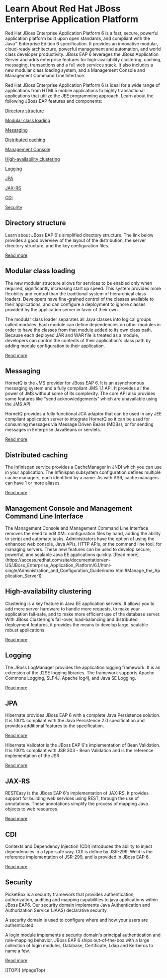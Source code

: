 Learn About Red Hat JBoss Enterprise Application Platform 
=========================================================
<a id="pageTop"/>
Red Hat JBoss Enterprise Application Platform 6 is a fast, secure, powerful application platform built upon open standards, and compliant with the Java™ Enterprise Edition 6 specification.  It provides an innovative modular, cloud-ready architecture, powerful management and automation, and world class developer productivity.  JBoss EAP 6 leverages the JBoss Application Server and adds enterprise features for high-availability clustering, caching, messaging, transactions and a full web services stack. It also includes  a new modular class loading system, and a Management Console and Management Command Line Interface. 

Red Hat JBoss Enterprise Application Platform 6 is ideal for a wide range of applications from HTML5 mobile applications to highly transactional applications that utilize the JEE programming approach. Learn about the following JBoss EAP features and components:

[Directory structure](#directoryStructure)

[Modular class loading](#modularClassLoading)

[Messaging](#messaging) 

[Distributed caching](#distributedCaching)

[Management Console](#managementConsole)

[High-availability clustering](#HighAvailabilityClustering)

[Logging](#logging)

[JPA](#jpa)

[JAX-RS](#jaxRS)

[CDI](#cdi)

[Security](#security)

  
Directory structure
-------------------
<a id="directoryStructure"/>
Learn about JBoss EAP 6's simplified directory structure. The link below provides a good overview of the layout of the distribution, the server directory structure, and the key configuration files. 

[Read more](https://access.redhat.com/site/documentation/en-US/JBoss_Enterprise_Application_Platform/6.1/html-single/Installation_Guide/index.html#Installation_Structure)

Modular class loading
---------------------
<a id="modularClassLoading"/>
The new modular structure allows for services to be enabled only when required, significantly increasing start up speed.  This system provides more flexibility and control than the traditional system of hierarchical class loaders. Developers have fine-grained control of the classes available to their applications, and can configure a deployment to ignore classes provided by the application server in favor of their own.

The modular class loader separates all Java classes into logical groups called modules. Each module can define dependencies on other modules in order to have the classes from that module added to its own class path. Because each deployed JAR and WAR file is treated as a module, developers can control the contents of their application's class path by adding module configuration to their application. 

[Read more](https://access.redhat.com/site/documentation/en-US/JBoss_Enterprise_Application_Platform/6.1/html-single/Development_Guide/index.html#Overview_of_Class_Loading_and_Modules-1)

Messaging
---------
<a id="messaging"/>
HornetQ is the JMS provider for JBoss EAP 6. It is an asynchronous messaging system and a fully compliant JMS 1.1 API. It provides all the power of JMS without some of its complexity. The core API also provides some features like "send acknowledgements" which are unavailable using the JMS API.  

HornetQ provides a fully functional JCA adaptor that can be used in any JEE compliant application server to integrate HornetQ so it can be used for consuming messages via Message Driven Beans (MDBs), or for sending messages in Enterprise JavaBeans or servlets.

[Read more](href=>"http://docs.jboss.org/hornetq/2.2.2.Final/user-manual/en/html_single/#messaging-concepts)

Distributed caching
-------------------
<a id="distributedCaching"/>
The Infinispan service provides a CacheManager in JNDI which you can use in your application. The Infinispan subsystem configuration defines multiple cache managers, each identified by a name. As with AS6, cache managers can have 1 or more aliases.

[Read more](https://access.redhat.com/site/documentation/en-US/JBoss_Enterprise_Application_Platform/6.1/html-single/Development_Guide/index.html#sect-Second-Level_Caches)

Management Console and Management Command Line Interface
--------------------------------------------------------
<a id="managementConsole"/>
The Management Console and Management Command Line Interface removes the need to edit XML configuration files by hand, adding the ability to script and automate tasks. Administrators have the option of using the enhanced web console, Java APIs, HTTP APIs, or the command line tool, for managing servers. These new features can be used to develop secure, powerful, and scalable Java EE applications quickly. 
[Read more](https://access.redhat.com/site/documentation/en-US/JBoss_Enterprise_Application_Platform/6.1/html-single/Administration_and_Configuration_Guide/index.html#Manage_the_Application_Server1)

High-availability clustering
----------------------------
<a id="HighAvailabilityClustering"/>
Clustering is a key feature in Java EE application servers. It allows you to add more server hardware to handle more requests, to make your application fail-safe, and to make more efficient use of the database server. With JBoss Clustering's fail-over, load-balancing and distributed deployment features, it provides the means to develop large, scalable robust applications.

[Read more](https://access.redhat.com/site/documentation/en-US/JBoss_Enterprise_Application_Platform/6.1/html-single/Administration_and_Configuration_Guide/index.html#About_High-Availability_and_Load_Balancing_Clusters)

Logging
-------
<a id="logging"/>
The JBoss LogManager provides the application logging framework.  It is an extension of the J2SE logging libraries.  The framework supports Apache Commons Logging, SLF4J, Apache log4j, and Java SE Logging.

[Read more](https://access.redhat.com/site/documentation/en-US/JBoss_Enterprise_Application_Platform/6.1/html-single/Development_Guide/index.html#chap-Logging_for_Developers)

JPA
-------
<a id="jpa"/>
Hibernate provides JBoss EAP 6 with a complete Java Persistence solution. It is 100% compliant with the Java Persistence 2.0 specification and provides additional features to the specification.

[Read more](https://access.redhat.com/site/documentation/en-US/JBoss_Enterprise_Application_Platform/6.1/html-single/Development_Guide/index.html#About_Hibernate_Core)

Hibernate Validator is the JBoss EAP 6's implementation of Bean Validation. It is 100% compliant with JSR 303 - Bean Validation and is the reference implementation of the JSR.

[Read more](https://access.redhat.com/site/documentation/en-US/JBoss_Enterprise_Application_Platform/6.1/html-single/Development_Guide/index.html#sect-Bean_Validation)

JAX-RS
------
<a id="jaxRS"/>
RESTEasy is the JBoss EAP 6's implementation of JAX-RS. It provides support for building web services using REST, through the use of annotations. These annotations simplify the process of mapping Java objects to web resources.

[Read more](https://access.redhat.com/site/documentation/en-US/JBoss_Enterprise_Application_Platform/6.1/html-single/Development_Guide/index.html#chap-JAX-RS_Web_Services)

CDI
-----
<a id="cdi"/>
Contexts and Dependency Injection (CDI) introduces the ability to inject dependencies in a type-safe way. CDI is define by JSR-299. Weld is the reference implementation of JSR-299, and is provided in JBoss EAP 6.

[Read more](https://access.redhat.com/site/documentation/en-US/JBoss_Enterprise_Application_Platform/6.1/html-single/Development_Guide/index.html#Overview_of_CDI)

Security
--------
<a id="security"/>
PicketBox is a security framework that provides authentication, authorization, auditing and mapping capabilities to java applications within JBoss EAP6. Our security domain implements Java Authentication and Authorization Service (JAAS) declarative security.  

A security domain is used to configure where and how your users are authenticated. 

A login module implements a security domain's principal authentication and role-mapping behavior. JBoss EAP 6 ships out-of-the-box with a large collection of login modules, Database, Certificate, Ldap and Kerberos to name a few.

[Read more](https://access.redhat.com/site/documentation/en-US/JBoss_Enterprise_Application_Platform/6.1/html-single/Development_Guide/index.html#About_Security_Domains)

[[TOP]] (#pageTop)
